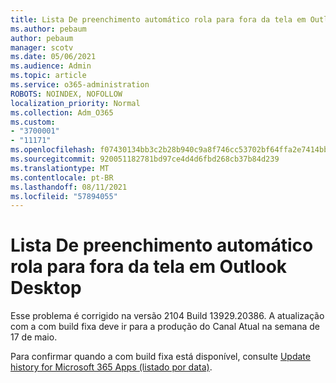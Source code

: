 ```yaml
---
title: Lista De preenchimento automático rola para fora da tela em Outlook Desktop
ms.author: pebaum
author: pebaum
manager: scotv
ms.date: 05/06/2021
ms.audience: Admin
ms.topic: article
ms.service: o365-administration
ROBOTS: NOINDEX, NOFOLLOW
localization_priority: Normal
ms.collection: Adm_O365
ms.custom:
- "3700001"
- "11171"
ms.openlocfilehash: f07430134bb3c2b28b940c9a8f746cc53702bf64ffa2e7414bb74861239b914f
ms.sourcegitcommit: 920051182781bd97ce4d4d6fbd268cb37b84d239
ms.translationtype: MT
ms.contentlocale: pt-BR
ms.lasthandoff: 08/11/2021
ms.locfileid: "57894055"
---
```

# <a name="autocomplete-list-scrolls-off-the-screen-in-outlook-desktop"></a>Lista De preenchimento automático rola para fora da tela em Outlook Desktop

Esse problema é corrigido na versão 2104 Build 13929.20386. A atualização com a com build fixa deve ir para a produção do Canal Atual na semana de 17 de maio. 

Para confirmar quando a com build fixa está disponível, consulte [Update history for Microsoft 365 Apps (listado por data)](https://docs.microsoft.com/officeupdates/update-history-microsoft365-apps-by-date).